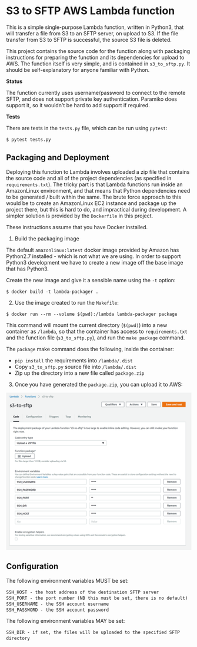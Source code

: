 S3 to SFTP AWS Lambda function
==============================

This is a simple single-purpose Lambda function, written in Python3, that will transfer a file from S3 to an SFTP server, on upload to S3. If the file transfer from S3 to SFTP is successful, the source S3 file is deleted.

This project contains the source code for the function along with packaging instructions for preparing the function and its dependencies for upload to AWS. The function itself is very simple, and is contained in `s3_to_sftp.py`. It should be self-explanatory for anyone familiar with Python.

**Status**

The function currently uses username/password to connect to the remote SFTP, and does not support private key authentication. Paramiko does support it, so it wouldn't be hard to add support if required.

**Tests**

There are tests in the `tests.py` file, which can be run using `pytest`:

```shell
$ pytest tests.py
```

Packaging and Deployment
------------------------

Deploying this function to Lambda involves uploaded a zip file that contains the source code and all of the project dependencies (as specified in `requirements.txt`). The tricky part is that Lambda functions run inside an AmazonLinux environment, and that means that Python dependencies need to be generated / built within the same. The brute force approach to this would be to create an AmazonLinux EC2 instance and package up the project there, but this is hard to do, and impractical during development. A simpler solution is provided by the `Dockerfile` in this project.

These instructions assume that you have Docker installed.

1. Build the packaging image

The default `amazonlinux:latest` docker image provided by Amazon has Python2.7 installed - which is not what we are using. In order to support Python3 development we have to create a new image off the base image that has Python3.

Create the new image and give it a sensible name using the `-t` option:

```shell
$ docker build -t lambda-packager .
```

2. Use the image created to run the `Makefile`:

```shell
$ docker run --rm --volume $(pwd):/lambda lambda-packager package
```

This command will mount the current directory (`$(pwd)`) into a new container as `/lambda`, so that the container has access to `requirements.txt` and the function file (`s3_to_sftp.py`), and run the `make package` command.

The `package` make command does the following, inside the container:

* `pip install` the requirements into `/lambda/.dist`
* Copy `s3_to_sftp.py` source file into `/lambda/.dist`
* Zip up the directory into a new file called `package.zip`

3. Once you have generated the `package.zip`, you can upload it to AWS:

<img src="screenshots/lambda-configuration.png" />

Configuration
-------------

The following environment variables MUST be set:

    SSH_HOST - the host address of the destination SFTP server
    SSH_PORT - the port number (NB this must be set, there is no default)
    SSH_USERNAME - the SSH account username
    SSH_PASSWORD - the SSH account password

The following environment variables MAY be set:

    SSH_DIR - if set, the files will be uploaded to the specified SFTP directory

